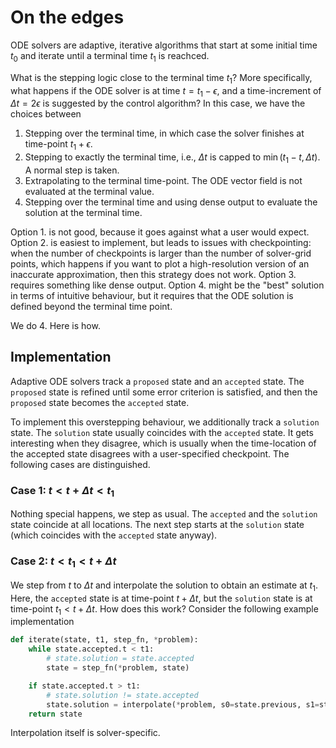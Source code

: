 # On the edges

ODE solvers are adaptive, iterative algorithms that start at some initial time $t_0$ and iterate until a terminal time $t_1$ is reachced.

What is the stepping logic close to the terminal time $t_1$?
More specifically, what happens if the ODE solver is at time $t = t_1 - \epsilon$, and a time-increment of $\Delta t = 2\epsilon$ is suggested by the control algorithm?
In this case, we have the choices between

1. Stepping over the terminal time, in which case the solver finishes at time-point $t_1 + \epsilon$.
2. Stepping to exactly the terminal time, i.e., $\Delta t$ is capped to $\min(t_1 - t, \Delta t)$. A normal step is taken.
3. Extrapolating to the terminal time-point. The ODE vector field is not evaluated at the terminal value.
4. Stepping over the terminal time and using dense output to evaluate the solution at the terminal time.

Option 1. is not good, because it goes against what a user would expect.
Option 2. is easiest to implement, but leads to issues with checkpointing:
when the number of checkpoints is larger than the number of solver-grid points,
which happens if you want to plot a high-resolution version of an inaccurate approximation,
then this strategy does not work.
Option 3. requires something like dense output.
Option 4. might be the "best" solution in terms of intuitive behaviour, but it requires that the ODE solution is defined beyond the terminal time point.

We do 4. Here is how.

## Implementation

Adaptive ODE solvers track a ``proposed`` state and an ``accepted`` state.
The ``proposed`` state is refined until some error criterion is satisfied,
and then the ``proposed`` state becomes the ``accepted`` state.

To implement this overstepping behaviour, we additionally track a ``solution`` state.
The ``solution`` state usually coincides with the ``accepted`` state.
It gets interesting when they disagree, which is usually when the time-location
of the accepted state disagrees with a user-specified checkpoint.
The following cases are distinguished.

### Case 1: $t < t + \Delta t < t_1$
Nothing special happens, we step as usual. The ``accepted`` and the ``solution``
state coincide at all locations.
The next step starts at the ``solution`` state
(which coincides with the ``accepted`` state anyway).

### Case 2: $t < t_1 < t + \Delta t$
We step from $t$ to $\Delta t$ and interpolate the solution to obtain
an estimate at $t_1$.
Here, the ``accepted`` state is at time-point $t + \Delta t$,
but the ``solution`` state is at time-point $t_1 < t + \Delta t$.
How does this work?
Consider the following example implementation

```python
def iterate(state, t1, step_fn, *problem):
    while state.accepted.t < t1:
        # state.solution = state.accepted
        state = step_fn(*problem, state)

    if state.accepted.t > t1:
        # state.solution != state.accepted
        state.solution = interpolate(*problem, s0=state.previous, s1=state.accepted, t=t1)
    return state

```
Interpolation itself is solver-specific.
